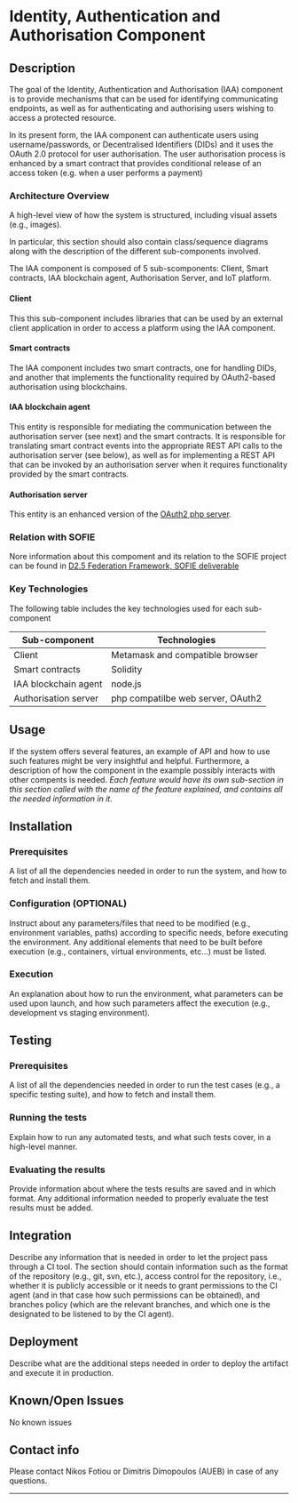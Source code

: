 # Identity, Authentication and Authorisation Component
## Description

The goal of the Identity, Authentication and Authorisation (IAA) component is to provide mechanisms that can be used for identifying communicating endpoints, as well as for authenticating and authorising users wishing to access a protected resource. 

In its present form, the IAA component can authenticate users using username/passwords, or Decentralised Identifiers (DIDs) and it uses the OAuth 2.0 protocol for user authorisation. The user authorisation process is enhanced by a smart contract that provides conditional release of an access token (e.g. when a user performs a payment)

### Architecture Overview


A high-level view of how the system is structured, including visual assets (e.g., images).

In particular, this section should also contain class/sequence diagrams along with the description of the different sub-components involved.

The IAA component is composed of 5 sub-scomponents: Client, Smart contracts, IAA blockchain agent, Authorisation Server, and IoT platform.

#### Client
This this sub-component includes libraries that can be used by an external client application in order to access a platform using the IAA component. 

#### Smart contracts
The IAA component includes two smart contracts, one for handling DIDs, and another that implements the functionality required by OAuth2-based authorisation using blockchains.

#### IAA blockchain agent
This entity is responsible for mediating the communication between the authorisation server (see next) and the smart contracts. It is responsible for translating smart contract events into the appropriate REST API calls to the authorisation server (see below), as well as for implementing a REST API that can be invoked by an authorisation server when it requires functionality provided by the smart contracts.

#### Authorisation server
This entity is an enhanced version of the [OAuth2 php server](https://github.com/bshaffer/oauth2-server-php).


### Relation with SOFIE

Nore information about this compoment and its relation to the SOFIE project can be found in [D2.5 Federation Framework, SOFIE deliverable](https://media.voog.com/0000/0042/0957/files/SOFIE_D2.5-Federation_Framework%2C_2nd_version.pdf)


### Key Technologies

The following table includes the key technologies used for each sub-component

| Sub-component | Technologies |
| ------------- | ------------- |
| Client  | Metamask and compatible browser |
| Smart contracts  | Solidity  |
| IAA blockchain agent  | node.js  |
| Authorisation server  | php compatilbe web server, OAuth2 |


## Usage

If the system offers several features, an example of API and how to use such features might be very insightful and helpful. Furthermore, a description of how the component in the example possibly interacts with other compents is needed. _Each feature would have its own sub-section in this section called with the name of the feature explained, and contains all the needed information in it._

## Installation

### Prerequisites

A list of all the dependencies needed in order to run the system, and how to fetch and install them.

### Configuration (OPTIONAL)

Instruct about any parameters/files that need to be modified (e.g., environment variables, paths) according to specific needs, before executing the environment. Any additional elements that need to be built before execution (e.g., containers, virtual environments, etc...) must be listed.

### Execution

An explanation about how to run the environment, what parameters can be used upon launch, and how such parameters affect the execution (e.g., development vs staging environment).

## Testing

### Prerequisites

A list of all the dependencies needed in order to run the test cases (e.g., a specific testing suite), and how to fetch and install them.

### Running the tests

Explain how to run any automated tests, and what such tests cover, in a high-level manner.

### Evaluating the results

Provide information about where the tests results are saved and in which format. Any additional information needed to properly evaluate the test results must be added.

## Integration

Describe any information that is needed in order to let the project pass through a CI tool. The section should contain information such as the format of the repository (e.g., git, svn, etc.), access control for the repository, i.e., whether it is publicly accessible or it needs to grant permissions to the CI agent (and in that case how such permissions can be obtained), and branches policy (which are the relevant branches, and which one is the designated to be listened to by the CI agent).

## Deployment

Describe what are the additional steps needed in order to deploy the artifact and execute it in production.

## Known/Open Issues

No known issues

## Contact info

Please contact Nikos Fotiou or Dimitris Dimopoulos (AUEB) in case of any questions.

***